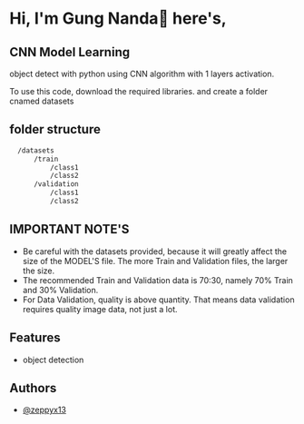 # Hi, I'm Gung Nanda👋 here's,  
## CNN Model Learning 

object detect with python using CNN algorithm with 1 layers activation.

To use this code, download the required libraries. and create a folder cnamed datasets


## folder structure

```bash
  /datasets
      /train
          /class1
          /class2
      /validation
          /class1
          /class2
```

## IMPORTANT NOTE'S
- Be careful with the datasets provided, because it will greatly affect the size of the MODEL'S file. The more Train and Validation files, the larger the size.
- The recommended Train and Validation data is 70:30, namely 70% Train and 30% Validation.
- For Data Validation, quality is above quantity. That means data validation requires quality image data, not just a lot.


## Features

- object detection
  
## Authors

- [@zeppyx13](https://www.github.com/zeppyx13)
